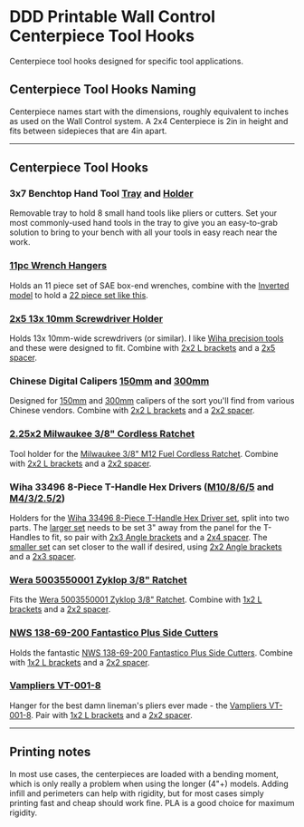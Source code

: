 # DDD Printable Wall Control Centerpiece Tool Hooks

Centerpiece tool hooks designed for specific tool applications.

## Centerpiece Tool Hooks Naming

Centerpiece names start with the dimensions, roughly equivalent to inches as used on the Wall Control system.  A 2x4 Centerpiece is 2in in height and fits between sidepieces that are 4in apart.

---

## Centerpiece Tool Hooks

### 3x7 Benchtop Hand Tool [Tray](3x7%20Benchtop%20Hand%20Tool%20Holder%20Tray.stl) and [Holder](3x7%20Benchtop%20Hand%20Tool%20Holder.stl)

Removable tray to hold 8 small hand tools like pliers or cutters.  Set your most commonly-used hand tools in the tray to give you an easy-to-grab solution to bring to your bench with all your tools in easy reach near the work.

### [11pc Wrench Hangers](1x6%2011pc%20Wrench%20Hanger.stl)

Holds an 11 piece set of SAE box-end wrenches, combine with the [Inverted model](1x6%2011pc%20Wrench%20Hanger%20Inverted.stl) to hold a [22 piece set like this](https://amzn.to/35fa7dd).

### [2x5 13x 10mm Screwdriver Holder](2x5%2013x%2010mm%20Screwdriver%20Holder.stl)

Holds 13x 10mm-wide screwdrivers (or similar).  I like [Wiha precision tools](https://amzn.to/2GQ8ucA) and these were designed to fit.  Combine with [2x2 L brackets](../../Sidepieces/L_brackets/) and a [2x5 spacer](../../Centerpieces/Spacer_perforated/2x5%20Spacer%20perforated.stl).


### Chinese Digital Calipers [150mm](Chinese%20Digital%20Calipers%20150mm.stl) and [300mm](Chinese%20Digital%20Calipers%20300mm.stl)

Designed for [150mm](https://amzn.to/3pcWByG) and [300mm](https://amzn.to/2UdfQdb) calipers of the sort you'll find from various Chinese vendors.  Combine with [2x2 L brackets](../../Sidepieces/L_brackets/) and a [2x2 spacer](../../Centerpieces/Spacer_perforated/2x2%20Spacer%20perforated.stl).

### [2.25x2 Milwaukee 3/8" Cordless Ratchet](2.25x2%20Milwaukee%203-8%20Cordless%20Ratchet.stl)

Tool holder for the [Milwaukee 3/8" M12 Fuel Cordless Ratchet](https://amzn.to/2IsC9ZB).  Combine with [2x2 L brackets](../../Sidepieces/L_brackets/) and a [2x2 spacer](../../Centerpieces/Spacer_perforated/2x2%20Spacer%20perforated.stl).


### Wiha 33496 8-Piece T-Handle Hex Drivers ([M10/8/6/5](Wiha%20T-Handle%20M10%20M8%20M6%20M5.stl) and [M4/3/2.5/2](Wiha%20T-Handle%20M4%20M3%20M2.5%20M2.stl))

Holders for the [Wiha 33496 8-Piece T-Handle Hex Driver set](https://amzn.to/36gpuRK), split into two parts.  The [larger set](Wiha%20T-Handle%20M10%20M8%20M6%20M5.stl) needs to be set 3" away from the panel for the T-Handles to fit, so pair with [2x3 Angle brackets](../../Sidepieces/Angle_brackets/) and a [2x4 spacer](../../Centerpieces/Spacer_perforated/2x4%20Spacer%20perforated.stl).  The [smaller set](Wiha%20T-Handle%20M4%20M3%20M2.5%20M2.stl) can set closer to the wall if desired, using [2x2 Angle brackets](../../Sidepieces/Angle_brackets/) and a [2x3 spacer](../../Centerpieces/Spacer_perforated/2x3%20Spacer%20perforated.stl).

### [Wera 5003550001 Zyklop 3/8" Ratchet](Wera%203-8%20Zyklop%20Ratchet.stl)

Fits the [Wera 5003550001 Zyklop 3/8" Ratchet](https://amzn.to/35fuVRI).  Combine with [1x2 L brackets](../../Sidepieces/L_brackets/) and a [2x2 spacer](../../Centerpieces/Spacer_perforated/2x2%20Spacer%20perforated.stl).

### [NWS 138-69-200 Fantastico Plus Side Cutters](NWS%20138-69-200%20Fantastico%20Plus%20Side%20Cutters.stl)

Holds the fantastic [NWS 138-69-200 Fantastico Plus Side Cutters](https://amzn.to/3eNrbKv).  Combine with [1x2 L brackets](../../Sidepieces/L_brackets/) and a [2x2 spacer](../../Centerpieces/Spacer_perforated/2x2%20Spacer%20perforated.stl).

### [Vampliers VT-001-8](Vampliers%20VT-001-8.stl)

Hanger for the best damn lineman's pliers ever made - the [Vampliers VT-001-8](https://amzn.to/3khDUpO).  Pair with [1x2 L brackets](../../Sidepieces/L_brackets/) and a [2x2 spacer](../../Centerpieces/Spacer_perforated/2x2%20Spacer%20perforated.stl).

---

## Printing notes

In most use cases, the centerpieces are loaded with a bending moment, which is only really a problem when using the longer (4"+) models.  Adding infill and perimeters can help with rigidity, but for most cases simply printing fast and cheap should work fine.  PLA is a good choice for maximum rigidity.
